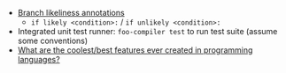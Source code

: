 * [Branch likeliness annotations](http://stackoverflow.com/questions/109710/likely-unlikely-macros-in-the-linux-kernel)
  * `if likely <condition>:` / `if unlikely <condition>:`
* Integrated unit test runner: `foo-compiler test` to run test suite (assume some conventions)
* [What are the coolest/best features ever created in programming languages?](http://www.reddit.com/r/ProgrammingLanguages/comments/15ofha/what_are_the_coolestbest_features_ever_created_in/)
